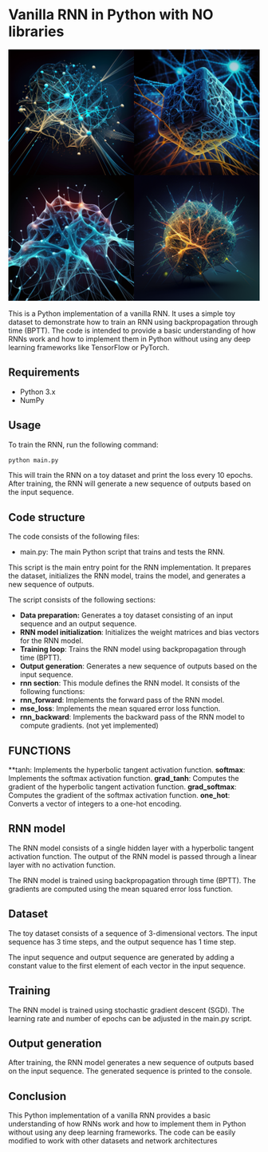 # Vanilla RNN in Python with NO libraries

![](img1.png)  

This is a Python implementation of a vanilla RNN. It uses a simple toy dataset to demonstrate how to train an RNN using backpropagation through time (BPTT). The code is intended to provide a basic understanding of how RNNs work and how to implement them in Python without using any deep learning frameworks like TensorFlow or PyTorch.

## Requirements  

- Python 3.x
- NumPy
  
## Usage  

To train the RNN, run the following command:

```python
python main.py
```  

This will train the RNN on a toy dataset and print the loss every 10 epochs. After training, the RNN will generate a new sequence of outputs based on the input sequence.

## Code structure

The code consists of the following files:

- main.py: The main Python script that trains and tests the RNN.

This script is the main entry point for the RNN implementation. It prepares the dataset, initializes the RNN model, trains the model, and generates a new sequence of outputs.
  

The script consists of the following sections:

- **Data preparation:** Generates a toy dataset consisting of an input sequence and an output sequence.
- **RNN model initialization**: Initializes the weight matrices and bias vectors for the RNN model.
- **Training loop**: Trains the RNN model using backpropagation through time (BPTT).
- **Output generation**: Generates a new sequence of outputs based on the input sequence.
- **rnn section**: This module defines the RNN model. It consists of the following functions:
- **rnn_forward**: Implements the forward pass of the RNN model.
- **mse_loss**: Implements the mean squared error loss function.
- **rnn_backward**: Implements the backward pass of the RNN model to compute gradients. (not yet implemented)

## FUNCTIONS  

**tanh: Implements the hyperbolic tangent activation function.
**softmax**: Implements the softmax activation function.
**grad_tanh**: Computes the gradient of the hyperbolic tangent activation function.
**grad_softmax**: Computes the gradient of the softmax activation function.
**one_hot**: Converts a vector of integers to a one-hot encoding.

## RNN model  

The RNN model consists of a single hidden layer with a hyperbolic tangent activation function. The output of the RNN model is passed through a linear layer with no activation function.
  
The RNN model is trained using backpropagation through time (BPTT). The gradients are computed using the mean squared error loss function.
  
## Dataset  

The toy dataset consists of a sequence of 3-dimensional vectors. The input sequence has 3 time steps, and the output sequence has 1 time step.
  
The input sequence and output sequence are generated by adding a constant value to the first element of each vector in the input sequence.
  
## Training  
  
The RNN model is trained using stochastic gradient descent (SGD). The learning rate and number of epochs can be adjusted in the main.py script.
  
## Output generation  

After training, the RNN model generates a new sequence of outputs based on the input sequence. The generated sequence is printed to the console.  


## Conclusion  

This Python implementation of a vanilla RNN provides a basic understanding of how RNNs work and how to implement them in Python without using any deep learning frameworks. The code can be easily modified to work with other datasets and network architectures